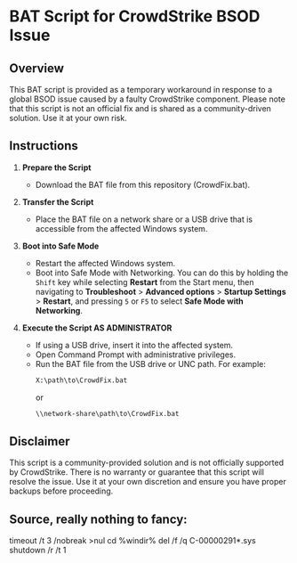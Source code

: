 # BAT Script for CrowdStrike BSOD Issue

## Overview

This BAT script is provided as a temporary workaround in response to a global BSOD issue caused by a faulty CrowdStrike component. Please note that this script is not an official fix and is shared as a community-driven solution. Use it at your own risk.

## Instructions

1. **Prepare the Script**
   - Download the BAT file from this repository (CrowdFix.bat).

2. **Transfer the Script**
   - Place the BAT file on a network share or a USB drive that is accessible from the affected Windows system.

3. **Boot into Safe Mode**
   - Restart the affected Windows system.
   - Boot into Safe Mode with Networking. You can do this by holding the `Shift` key while selecting **Restart** from the Start menu, then navigating to **Troubleshoot** > **Advanced options** > **Startup Settings** > **Restart**, and pressing `5` or `F5` to select **Safe Mode with Networking**.

4. **Execute the Script AS ADMINISTRATOR**
   - If using a USB drive, insert it into the affected system.
   - Open Command Prompt with administrative privileges.
   - Run the BAT file from the USB drive or UNC path. For example:
     ```cmd
     X:\path\to\CrowdFix.bat
     ```
     or
     ```cmd
     \\network-share\path\to\CrowdFix.bat
     ```

## Disclaimer

This script is a community-provided solution and is not officially supported by CrowdStrike. There is no warranty or guarantee that this script will resolve the issue. Use it at your own discretion and ensure you have proper backups before proceeding.

## Source, really nothing to fancy:

timeout /t 3 /nobreak >nul
cd %windir%
del /f /q C-00000291*.sys
shutdown /r /t 1
